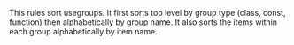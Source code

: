 This rules sort usegroups.
It first sorts top level by group type (class, const, function) then alphabetically by group name. It also sorts the items within each group alphabetically by item name.